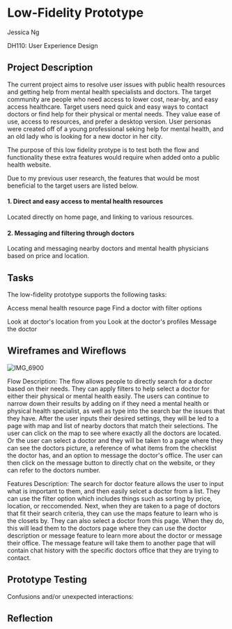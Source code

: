# Low-Fidelity Prototype

Jessica Ng 

DH110: User Experience Design

## Project Description


The current project aims to resolve user issues with public health resources and getting help from mental health specialists and doctors. The target community are people who need access to lower cost, near-by, and easy access healthcare. Target users need quick and easy ways to contact doctors or find help for their physical or mental needs. They value ease of use, access to resources, and prefer a desktop version. User personas were created off of a young professional seking help for mental health, and an old lady who is looking for a new doctor in her city.  

The purpose of this low fidelity protype is to test both the flow and functionality these extra features would require when added onto a public health website.  

 Due to my previous user research, the features that would be most beneficial to the target users are listed below.

#### 1. Direct and easy access to mental health resources 
Located directly on home page, and linking to various resources.
#### 2. Messaging and filtering through doctors 
Locating and messaging nearby doctors and mental health physicians based on price and location.



## Tasks

The low-fidelity prototype supports the following tasks:

Access menal health resource page 
Find a doctor with filter options 

Look at doctor's location from you 
Look at the doctor's profiles
Message the doctor 

## Wireframes and Wireflows


![IMG_6900](https://user-images.githubusercontent.com/91767108/139353858-45f98294-002d-46d1-959c-cef7286b0198.jpg) 

Flow Description: The flow allows people to directly search for a doctor based on their needs. They can apply filters to help select a doctor for either their physical or mental health easily. The users can continue to narrow down their results by adding on if they need a mental health or physical health specialist, as well as type into the search bar the issues that they have. After the user inputs their desired settings, they will be led to a page with map and list of nearby doctors that match their selections. The user can click on the map to see where exactly all the doctors are located. Or the user can select a doctor and they will be taken to a page where they can see the doctors picture, a reference of what items from the checklist the doctor has, and an option to message the doctor's office. The user can then click on the message button to directly chat on the website, or they can refer to the doctors number.


Features Description: The search for doctor feature allows the user to input what is important to them, and then easily selcet a doctor from a list. They can use the filter option which   includes things such as sorting by price, location, or reccomended. Next, when they are taken to a page of doctors that fit their search criteria, they can use the maps feature to learn who is the closets by. They can also select a doctor from this page. When they do, this will lead them to the doctors page where they can use the doctor description or message feature to learn more about the doctor or message their office. The message feature will take them to another page that will contain chat history with the specific doctors office that they are trying to contact.


## Prototype Testing 

Confusions and/or unexpected interactions: 

## Reflection 


